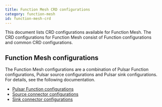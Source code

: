 ```yaml
---
title: Function Mesh CRD configurations
category: function-mesh
id: function-mesh-crd
---
```


This document lists CRD configurations available for Function Mesh. The CRD configurations for Function Mesh consist of Function configurations and common CRD configurations.

## Function Mesh configurations

The Function Mesh configurations are a combination of Pulsar Function configurations, Pulsar source configurations and Pulsar sink configurations. For details, see the following documentation.

- [Pulsar Function configurations](/functions/function-crd.md)
- [Source connector configurations](/connectors/io-crd-config/source-crd-config.md)
- [Sink connector configurations](/connectors/io-crd-config/sink-crd-config.md)